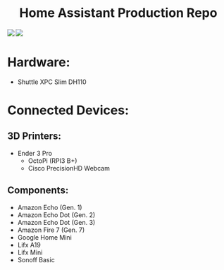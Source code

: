 <h1 align="center">
  Home Assistant Production Repo
</h1>
<h4>
<a href="https://travis-ci.org/flamingotter/HASS"><img src="https://travis-ci.org/flamingotter/HASS.svg?branch=master"/></a>  <a href="https://github.com/flamingotter/HASS/commits/master"><img src="https://img.shields.io/github/last-commit/flamingotter/HASS.svg?style=plasticr"/></a>
</h4>

# Hardware:
* Shuttle XPC Slim DH110

# Connected Devices:

## 3D Printers:
* Ender 3 Pro
  * OctoPi (RPI3 B+)
  * Cisco PrecisionHD Webcam

## Components:
* Amazon Echo (Gen. 1)
* Amazon Echo Dot (Gen. 2)
* Amazon Echo Dot (Gen. 3)
* Amazon Fire 7 (Gen. 7)
* Google Home Mini
* Lifx A19
* Lifx Mini
* Sonoff Basic
